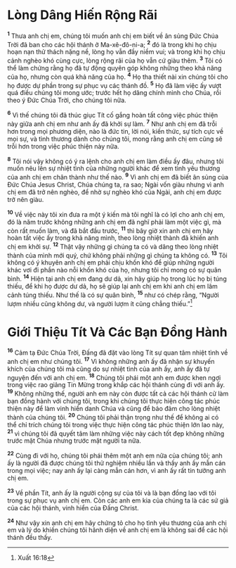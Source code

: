 # Lòng Dâng Hiến Rộng Rãi

<sup><b>1</b></sup> Thưa anh chị em, chúng tôi muốn anh chị em biết về ân sủng Đức Chúa Trời đã ban cho các hội thánh ở Ma-xê-đô-ni-a; <sup><b>2</b></sup> đó là trong khi họ chịu hoạn nạn thử thách nặng nề, lòng họ vẫn đầy niềm vui; và trong khi họ chịu cảnh nghèo khó cùng cực, lòng rộng rãi của họ vẫn cứ giàu thêm. <sup><b>3</b></sup> Tôi có thể làm chứng rằng họ đã tự động quyên góp không những theo khả năng của họ, nhưng còn quá khả năng của họ. <sup><b>4</b></sup> Họ tha thiết nài xin chúng tôi cho họ được dự phần trong sự phục vụ các thánh đồ. <sup><b>5</b></sup> Họ đã làm việc ấy vượt quá điều chúng tôi mong ước; trước hết họ dâng chính mình cho Chúa, rồi theo ý Đức Chúa Trời, cho chúng tôi nữa.

<sup><b>6</b></sup> Vì thế chúng tôi đã thúc giục Tít cố gắng hoàn tất công việc phúc thiện này giữa anh chị em như anh ấy đã khởi sự làm. <sup><b>7</b></sup> Như anh chị em đã trỗi hơn trong mọi phương diện, nào là đức tin, lời nói, kiến thức, sự tích cực về mọi sự, và tình thương dành cho chúng tôi, mong rằng anh chị em cũng sẽ trỗi hơn trong việc phúc thiện này nữa.

<sup><b>8</b></sup> Tôi nói vậy không có ý ra lệnh cho anh chị em làm điều ấy đâu, nhưng tôi muốn nêu lên sự nhiệt tình của những người khác để xem tình yêu thương của anh chị em chân thành như thế nào. <sup><b>9</b></sup> Vì anh chị em đã biết ân sủng của Đức Chúa Jesus Christ, Chúa chúng ta, ra sao; Ngài vốn giàu nhưng vì anh chị em đã trở nên nghèo, để nhờ sự nghèo khó của Ngài, anh chị em được trở nên giàu.

<sup><b>10</b></sup> Về việc này tôi xin đưa ra một ý kiến mà tôi nghĩ là có lợi cho anh chị em, đó là năm trước không những anh chị em đã nghĩ phải làm một việc gì, mà còn rất muốn làm, và đã bắt đầu trước, <sup><b>11</b></sup> thì bây giờ xin anh chị em hãy hoàn tất việc ấy trong khả năng mình, theo lòng nhiệt thành đã khiến anh chị em khởi sự. <sup><b>12</b></sup> Thật vậy những gì chúng ta có và dâng theo lòng nhiệt thành của mình mới quý, chứ không phải những gì chúng ta không có. <sup><b>13</b></sup> Tôi không có ý khuyên anh chị em phải chịu khốn khó để giúp những người khác vơi đi phần nào nỗi khốn khó của họ, nhưng tôi chỉ mong có sự quân bình. <sup><b>14</b></sup> Hiện tại anh chị em đang dư dả, xin hãy giúp họ trong lúc họ bị túng thiếu, để khi họ được dư dả, họ sẽ giúp lại anh chị em khi anh chị em lâm cảnh túng thiếu. Như thế là có sự quân bình, <sup><b>15</b></sup> như có chép rằng, “Người lượm nhiều cũng không dư, và người lượm ít cũng chẳng thiếu.”[^1-ef4732ec-40a2-4f0b-be84-3ecd4bf8457a]

# Giới Thiệu Tít Và Các Bạn Đồng Hành

<sup><b>16</b></sup> Cảm tạ Đức Chúa Trời, Đấng đã đặt vào lòng Tít sự quan tâm nhiệt tình về anh chị em như chúng tôi. <sup><b>17</b></sup> Vì không những anh ấy đã nhận sự khuyến khích của chúng tôi mà cũng do sự nhiệt tình của anh ấy, anh ấy đã tự nguyện đến với anh chị em. <sup><b>18</b></sup> Chúng tôi phái một anh em được khen ngợi trong việc rao giảng Tin Mừng trong khắp các hội thánh cùng đi với anh ấy. <sup><b>19</b></sup> Không những thế, người anh em này còn được tất cả các hội thánh cử làm bạn đồng hành với chúng tôi, trong khi chúng tôi thực hiện công tác phúc thiện này để làm vinh hiển danh Chúa và cũng để bảo đảm cho lòng nhiệt thành của chúng tôi. <sup><b>20</b></sup> Chúng tôi phải thận trọng như thế để không ai có thể chỉ trích chúng tôi trong việc thực hiện công tác phúc thiện lớn lao này, <sup><b>21</b></sup> vì chúng tôi đã quyết tâm làm những việc này cách tốt đẹp không những trước mặt Chúa nhưng trước mặt người ta nữa.

<sup><b>22</b></sup> Cùng đi với họ, chúng tôi phái thêm một anh em nữa của chúng tôi; anh ấy là người đã được chúng tôi thử nghiệm nhiều lần và thấy anh ấy mẫn cán trong mọi việc; nay anh ấy lại càng mẫn cán hơn, vì anh ấy rất tin tưởng anh chị em.

<sup><b>23</b></sup> Về phần Tít, anh ấy là người cộng sự của tôi và là bạn đồng lao với tôi trong sự phục vụ anh chị em. Còn các anh em kia của chúng ta là các sứ giả của các hội thánh, vinh hiển của Đấng Christ.

<sup><b>24</b></sup> Như vậy xin anh chị em hãy chứng tỏ cho họ tình yêu thương của anh chị em và lý do khiến chúng tôi hãnh diện về anh chị em là không sai để các hội thánh đều thấy.

[^1-ef4732ec-40a2-4f0b-be84-3ecd4bf8457a]: Xuất 16:18
